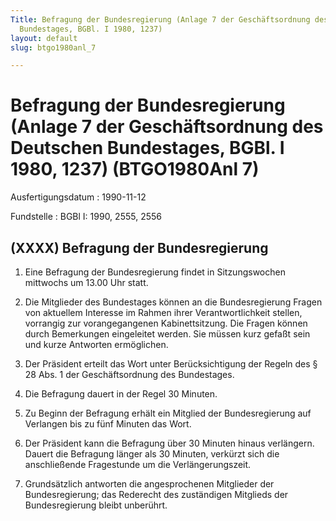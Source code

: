 ```yaml
---
Title: Befragung der Bundesregierung (Anlage 7 der Geschäftsordnung des Deutschen
  Bundestages, BGBl. I 1980, 1237)
layout: default
slug: btgo1980anl_7

---
```


# Befragung der Bundesregierung (Anlage 7 der Geschäftsordnung des Deutschen Bundestages, BGBl. I 1980, 1237) (BTGO1980Anl 7)

Ausfertigungsdatum
:   1990-11-12

Fundstelle
:   BGBl I: 1990, 2555, 2556



## (XXXX) Befragung der Bundesregierung


1.  Eine Befragung der Bundesregierung findet in Sitzungswochen mittwochs
    um 13.00 Uhr statt.


2.  Die Mitglieder des Bundestages können an die Bundesregierung Fragen
    von aktuellem Interesse im Rahmen ihrer Verantwortlichkeit stellen,
    vorrangig zur vorangegangenen Kabinettsitzung. Die Fragen können durch
    Bemerkungen eingeleitet werden. Sie müssen kurz gefaßt sein und kurze
    Antworten ermöglichen.


3.  Der Präsident erteilt das Wort unter Berücksichtigung der Regeln des §
    28 Abs. 1 der Geschäftsordnung des Bundestages.


4.  Die Befragung dauert in der Regel 30 Minuten.


5.  Zu Beginn der Befragung erhält ein Mitglied der Bundesregierung auf
    Verlangen bis zu fünf Minuten das Wort.


6.  Der Präsident kann die Befragung über 30 Minuten hinaus verlängern.
    Dauert die Befragung länger als 30 Minuten, verkürzt sich die
    anschließende Fragestunde um die Verlängerungszeit.


7.  Grundsätzlich antworten die angesprochenen Mitglieder der
    Bundesregierung; das Rederecht des zuständigen Mitglieds der
    Bundesregierung bleibt unberührt.




